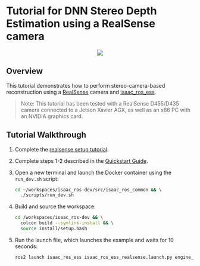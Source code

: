 # Tutorial for DNN Stereo Depth Estimation using a RealSense camera

<div align="center"><img src="../resources/realsense_example.png"/></div>

## Overview

This tutorial demonstrates how to perform stereo-camera-based reconstruction using a [RealSense](https://www.intel.com/content/www/us/en/architecture-and-technology/realsense-overview.html) camera and [isaac_ros_ess](https://github.com/NVIDIA-ISAAC-ROS/isaac_ros_dnn_stereo_disparity).

> Note: This tutorial has been tested with a RealSense D455/D435 camera connected to a Jetson Xavier AGX, as well as an x86 PC with an NVIDIA graphics card.

## Tutorial Walkthrough

1. Complete the [realsense setup tutorial](https://github.com/NVIDIA-ISAAC-ROS/.github/blob/main/profile/realsense-setup.md).
2. Complete steps 1-2 described in the [Quickstart Guide](../README.md#quickstart).
3. Open a new terminal and launch the Docker container using the `run_dev.sh` script:

    ```bash
    cd ~/workspaces/isaac_ros-dev/src/isaac_ros_common && \
      ./scripts/run_dev.sh
    ```

4. Build and source the workspace:

    ```bash
    cd /workspaces/isaac_ros-dev && \
      colcon build --symlink-install && \
      source install/setup.bash
    ```

5. Run the launch file, which launches the example and waits for 10 seconds:

    ```bash
    ros2 launch isaac_ros_ess isaac_ros_ess_realsense.launch.py engine_file_path:=/workspaces/isaac_ros-dev/src/isaac_ros_dnn_stereo_disparity/resources/ess.engine
    ```
